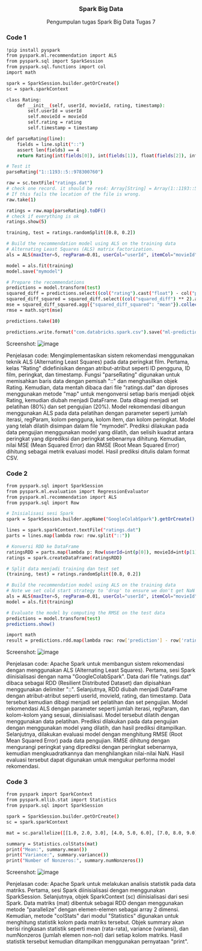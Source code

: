 <br />
<div align="center">
<h3 align="center">Spark Big Data</h3>

  <p align="center">
    Pengumpulan tugas Spark Big Data Tugas 7
  </p>
</div>

### Code 1
```sh
!pip install pyspark
from pyspark.ml.recommendation import ALS
from pyspark.sql import SparkSession
from pyspark.sql.functions import col
import math

spark = SparkSession.builder.getOrCreate()
sc = spark.sparkContext

class Rating:
    def __init__(self, userId, movieId, rating, timestamp):
        self.userId = userId
        self.movieId = movieId
        self.rating = rating
        self.timestamp = timestamp

def parseRating(line):
    fields = line.split("::")
    assert len(fields) == 4
    return Rating(int(fields[0]), int(fields[1]), float(fields[2]), int(fields[3]))

# Test it
parseRating("1::1193::5::978300760")

raw = sc.textFile("ratings.dat")
# check one record. it should be res4: Array[String] = Array(1::1193::5::978300760)
# If this fails the location of the file is wrong.
raw.take(1)

ratings = raw.map(parseRating).toDF()
# check if everything is ok
ratings.show(5)

training, test = ratings.randomSplit([0.8, 0.2])

# Build the recommendation model using ALS on the training data
# Alternating Least Squares (ALS) matrix factorization.
als = ALS(maxIter=5, regParam=0.01, userCol="userId", itemCol="movieId", ratingCol="rating")

model = als.fit(training)
model.save("mymodel")

# Prepare the recommendations
predictions = model.transform(test)
squared_diff = predictions.select((col("rating").cast("float") - col("prediction").cast("float")).alias("squared_diff")).na.drop()
squared_diff_squared = squared_diff.select((col("squared_diff") ** 2).alias("squared_diff_squared")).na.drop()
mse = squared_diff_squared.agg({"squared_diff_squared": "mean"}).collect()[0][0]
rmse = math.sqrt(mse)

predictions.take(10)

predictions.write.format("com.databricks.spark.csv").save("ml-predictions.csv")
```

Screenshot: 
![image](https://github.com/fantasiavsr/spark-big-data/assets/86558365/2ca72f51-1296-418f-91a9-90f6c0caee59)


Penjelasan code:
Mengimplementasikan sistem rekomendasi menggunakan teknik ALS (Alternating Least Squares) pada data peringkat film. Pertama, kelas "Rating" didefinisikan dengan atribut-atribut seperti ID pengguna, ID film, peringkat, dan timestamp. Fungsi "parseRating" digunakan untuk memisahkan baris data dengan pemisah "::" dan menghasilkan objek Rating. Kemudian, data mentah dibaca dari file "ratings.dat" dan diproses menggunakan metode "map" untuk mengonversi setiap baris menjadi objek Rating, kemudian diubah menjadi DataFrame. Data dibagi menjadi set pelatihan (80%) dan set pengujian (20%). Model rekomendasi dibangun menggunakan ALS pada data pelatihan dengan parameter seperti jumlah iterasi, regParam, kolom pengguna, kolom item, dan kolom peringkat. Model yang telah dilatih disimpan dalam file "mymodel". Prediksi dilakukan pada data pengujian menggunakan model yang dilatih, dan selisih kuadrat antara peringkat yang diprediksi dan peringkat sebenarnya dihitung. Kemudian, nilai MSE (Mean Squared Error) dan RMSE (Root Mean Squared Error) dihitung sebagai metrik evaluasi model. Hasil prediksi ditulis dalam format CSV.


### Code 2
```sh
from pyspark.sql import SparkSession
from pyspark.ml.evaluation import RegressionEvaluator
from pyspark.ml.recommendation import ALS
from pyspark.sql import Row

# Inisialisasi sesi Spark
spark = SparkSession.builder.appName("GoogleColabSpark").getOrCreate()

lines = spark.sparkContext.textFile("ratings.dat")
parts = lines.map(lambda row: row.split("::"))

# Konversi RDD ke DataFrame
ratingsRDD = parts.map(lambda p: Row(userId=int(p[0]), movieId=int(p[1]), rating=int(p[2]), timestamp=int(p[3])))
ratings = spark.createDataFrame(ratingsRDD)

# Split data menjadi training dan test set
(training, test) = ratings.randomSplit([0.8, 0.2])

# Build the recommendation model using ALS on the training data
# Note we set cold start strategy to 'drop' to ensure we don't get NaN evaluation metrics
als = ALS(maxIter=5, regParam=0.01, userCol="userId", itemCol="movieId", ratingCol="rating")
model = als.fit(training)

# Evaluate the model by computing the RMSE on the test data
predictions = model.transform(test)
predictions.show()

import math
result = predictions.rdd.map(lambda row: row['prediction'] - row['rating']).map(lambda x: x*x).filter(lambda x: not math.isnan(x))
```
Screenshot: 
![image](https://github.com/fantasiavsr/spark-big-data/assets/86558365/9a68f25f-62f6-4b31-b704-f944a37e7eec)


Penjelasan code:
Apache Spark untuk membangun sistem rekomendasi dengan menggunakan ALS (Alternating Least Squares). Pertama, sesi Spark diinisialisasi dengan nama "GoogleColabSpark". Data dari file "ratings.dat" dibaca sebagai RDD (Resilient Distributed Dataset) dan dipisahkan menggunakan delimiter "::". Selanjutnya, RDD diubah menjadi DataFrame dengan atribut-atribut seperti userId, movieId, rating, dan timestamp. Data tersebut kemudian dibagi menjadi set pelatihan dan set pengujian. Model rekomendasi ALS dengan parameter seperti jumlah iterasi, regParam, dan kolom-kolom yang sesuai, diinisialisasi. Model tersebut dilatih dengan menggunakan data pelatihan. Prediksi dilakukan pada data pengujian dengan menggunakan model yang dilatih, dan hasil prediksi ditampilkan. Selanjutnya, dilakukan evaluasi model dengan menghitung RMSE (Root Mean Squared Error) pada data pengujian. RMSE dihitung dengan mengurangi peringkat yang diprediksi dengan peringkat sebenarnya, kemudian mengkuadratkannya dan menghilangkan nilai-nilai NaN. Hasil evaluasi tersebut dapat digunakan untuk mengukur performa model rekomendasi.


### Code 3
```sh
from pyspark import SparkContext
from pyspark.mllib.stat import Statistics
from pyspark.sql import SparkSession

spark = SparkSession.builder.getOrCreate()
sc = spark.sparkContext

mat = sc.parallelize([[1.0, 2.0, 3.0], [4.0, 5.0, 6.0], [7.0, 8.0, 9.0]])

summary = Statistics.colStats(mat)
print("Mean:", summary.mean())
print("Variance:", summary.variance())
print("Number of Nonzeros:", summary.numNonzeros())
```
Screenshot: 
![image](https://github.com/fantasiavsr/spark-big-data/assets/86558365/a2bdd651-6aa7-4a6c-a0dc-ea9f128981fe)


Penjelasan code:
Apache Spark untuk melakukan analisis statistik pada data matriks. Pertama, sesi Spark diinisialisasi dengan menggunakan SparkSession. Selanjutnya, objek SparkContext (sc) diinisialisasi dari sesi Spark. Data matriks (mat) dibentuk sebagai RDD dengan menggunakan metode "parallelize" dengan elemen-elemen sebagai array 2 dimensi. Kemudian, metode "colStats" dari modul "Statistics" digunakan untuk menghitung statistik kolom pada matriks tersebut. Objek summary akan berisi ringkasan statistik seperti mean (rata-rata), variance (variansi), dan numNonzeros (jumlah elemen non-nol) dari setiap kolom matriks. Hasil statistik tersebut kemudian ditampilkan menggunakan pernyataan "print".
